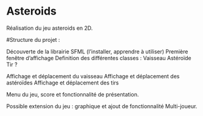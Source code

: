 # Asteroids
Réalisation du jeu asteroids en 2D.

#Structure du projet :

Découverte de la librairie SFML (l’installer, apprendre à utiliser)
Première fenêtre d’affichage 
Definition des différentes classes :
Vaisseau
Astéroïde
Tir ?

Affichage et déplacement du vaisseau
Affichage et déplacement des astéroïdes
Affichage et déplacement des tirs

Menu du jeu, score et fonctionnalité de présentation.

Possible extension du jeu : graphique et ajout de fonctionnalité
Multi-joueur.






